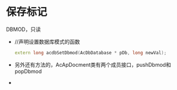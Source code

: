 # 保存标记

DBMOD，只读

* //声明设置数据库模式的函数

  ```cpp
  extern long acdbSetDbmod(AcDbDatabase * pDb, long newVal); 
  ```

* 另外还有方法的，AcApDocment类有两个成员接口，pushDbmod和popDbmod
* 
